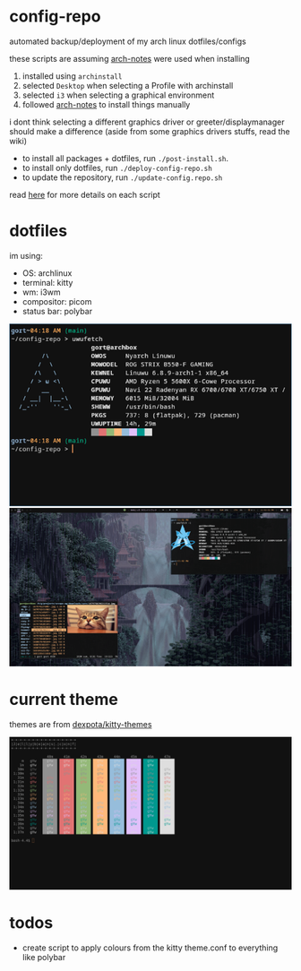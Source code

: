 # config-repo
automated backup/deployment of my arch linux dotfiles/configs

these scripts are assuming [arch-notes](https://github.com/gfriesen98/config-repo/blob/main/notes/arch-notes.md) were used when installing

1. installed using `archinstall`
2. selected `Desktop` when selecting a Profile with archinstall
3. selected `i3` when selecting a graphical environment
4. followed [arch-notes](https://github.com/gfriesen98/config-repo/blob/main/notes/arch-notes.md#minimal-install-notes) to install things manually

i dont think selecting a different graphics driver or greeter/displaymanager should make a difference (aside from some graphics drivers stuffs, read the wiki)

- to install all packages + dotfiles, run `./post-install.sh`.
- to install only dotfiles, run `./deploy-config-repo.sh`
- to update the repository, run `./update-config.repo.sh`

read [here](https://github.com/gfriesen98/config-repo/blob/main/notes/SCRIPTS.md) for more details on each script

# dotfiles

im using:
- OS:           archlinux
- terminal:     kitty
- wm:           i3wm
- compositor:   picom
- status bar:   polybar

![uwufetch](https://github.com/gfriesen98/config-repo/blob/main/.images/uwufetch.png?raw=true)
![desktop](https://github.com/gfriesen98/config-repo/blob/main/.images/desktop.png?raw=true)

# current theme

themes are from [dexpota/kitty-themes](https://github.com/dexpota/kitty-themes)

![theme](https://github.com/gfriesen98/config-repo/blob/main/.images/theme-preview.png?raw=true)

# todos

* create script to apply colours from the kitty theme.conf to everything like polybar
